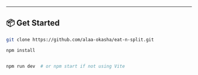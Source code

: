 ---

## 📦 Get Started

```bash
git clone https://github.com/alaa-okasha/eat-n-split.git

npm install


npm run dev  # or npm start if not using Vite


```
